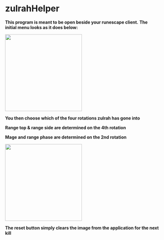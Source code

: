 # zulrahHelper

 **This program is meant to be open beside your runescape client.**
 **The initial menu looks as it does below:**

<img src="https://imgur.com/piarPb6.png" width="250">

**You then choose which of the four rotations zulrah has gone into**

**Range top & range side are determined on the 4th rotation**

**Mage and range phase are determined on the 2nd rotation**

<img src="https://imgur.com/2zK0Jg2.png" width="250">

**The reset button simply clears the image from the application for the next kill**
